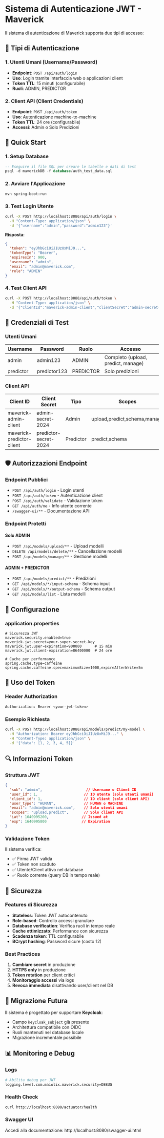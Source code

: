 # Sistema di Autenticazione JWT - Maverick

Il sistema di autenticazione di Maverick supporta due tipi di accesso:

## 🔐 Tipi di Autenticazione

### 1. **Utenti Umani** (Username/Password)
- **Endpoint**: `POST /api/auth/login`
- **Uso**: Login tramite interfaccia web o applicazioni client
- **Token TTL**: 15 minuti (configurabile)
- **Ruoli**: ADMIN, PREDICTOR

### 2. **Client API** (Client Credentials)
- **Endpoint**: `POST /api/auth/token`
- **Uso**: Autenticazione machine-to-machine
- **Token TTL**: 24 ore (configurabile)
- **Accessi**: Admin o Solo Predizioni

## 🚀 Quick Start

### 1. Setup Database
```sql
-- Eseguire il file SQL per creare le tabelle e dati di test
psql -d maverickDB -f database/auth_test_data.sql
```

### 2. Avviare l'Applicazione
```bash
mvn spring-boot:run
```

### 3. Test Login Utente
```bash
curl -X POST http://localhost:8080/api/auth/login \
  -H "Content-Type: application/json" \
  -d '{"username":"admin","password":"admin123"}'
```

**Risposta**:
```json
{
  "token": "eyJhbGciOiJIUzUxMiJ9...",
  "tokenType": "Bearer",
  "expiresIn": 900,
  "username": "admin",
  "email": "admin@maverick.com",
  "role": "ADMIN"
}
```

### 4. Test Client API
```bash
curl -X POST http://localhost:8080/api/auth/token \
  -H "Content-Type: application/json" \
  -d '{"clientId":"maverick-admin-client","clientSecret":"admin-secret-2024"}'
```

## 🔑 Credenziali di Test

### Utenti Umani
| Username | Password | Ruolo | Accesso |
|----------|----------|-------|---------|
| admin | admin123 | ADMIN | Completo (upload, predict, manage) |
| predictor | predictor123 | PREDICTOR | Solo predizioni |

### Client API
| Client ID | Client Secret | Tipo | Scopes |
|-----------|---------------|------|--------|
| maverick-admin-client | admin-secret-2024 | Admin | upload,predict,schema,manage |
| maverick-predictor-client | predictor-secret-2024 | Predictor | predict,schema |

## 🛡️ Autorizzazioni Endpoint

### Endpoint Pubblici
- `POST /api/auth/login` - Login utenti
- `POST /api/auth/token` - Autenticazione client
- `POST /api/auth/validate` - Validazione token
- `GET /api/auth/me` - Info utente corrente
- `/swagger-ui/**` - Documentazione API

### Endpoint Protetti

#### Solo ADMIN
- `POST /api/models/upload/**` - Upload modelli
- `DELETE /api/models/delete/**` - Cancellazione modelli
- `POST /api/models/manage/**` - Gestione modelli

#### ADMIN + PREDICTOR
- `POST /api/models/predict/**` - Predizioni
- `GET /api/models/*/input-schema` - Schema input
- `GET /api/models/*/output-schema` - Schema output
- `GET /api/models/list` - Lista modelli

## 🔧 Configurazione

### application.properties
```properties
# Sicurezza JWT
maverick.security.enabled=true
maverick.jwt.secret=your-super-secret-key
maverick.jwt.user-expiration=900000      # 15 min
maverick.jwt.client-expiration=86400000  # 24 ore

# Cache per performance
spring.cache.type=caffeine
spring.cache.caffeine.spec=maximumSize=1000,expireAfterWrite=5m
```

## 📝 Uso del Token

### Header Authorization
```bash
Authorization: Bearer <your-jwt-token>
```

### Esempio Richiesta
```bash
curl -X POST http://localhost:8080/api/models/predict/my-model \
  -H "Authorization: Bearer eyJhbGciOiJIUzUxMiJ9..." \
  -H "Content-Type: application/json" \
  -d '{"data": [1, 2, 3, 4, 5]}'
```

## 🔍 Informazioni Token

### Struttura JWT
```json
{
  "sub": "admin",                    // Username o Client ID
  "user_id": 1,                     // ID utente (solo utenti umani)
  "client_id": 1,                   // ID client (solo client API)
  "user_type": "HUMAN",             // HUMAN o MACHINE
  "email": "admin@maverick.com",    // Solo utenti umani
  "scopes": "upload,predict",       // Solo client API
  "iat": 1640995200,               // Issued at
  "exp": 1640995800                // Expiration
}
```

### Validazione Token
Il sistema verifica:
- ✅ Firma JWT valida
- ✅ Token non scaduto
- ✅ Utente/Client attivo nel database
- ✅ Ruolo corrente (query DB in tempo reale)

## 🚨 Sicurezza

### Features di Sicurezza
- **Stateless**: Token JWT autocontenuto
- **Role-based**: Controllo accessi granulare
- **Database verification**: Verifica ruoli in tempo reale
- **Cache ottimizzato**: Performance con sicurezza
- **Scadenza token**: TTL configurabile
- **BCrypt hashing**: Password sicure (costo 12)

### Best Practices
1. **Cambiare secret** in produzione
2. **HTTPS only** in produzione
3. **Token rotation** per client critici
4. **Monitoraggio accessi** via logs
5. **Revoca immediata** disattivando user/client nel DB

## 🔮 Migrazione Futura

Il sistema è progettato per supportare **Keycloak**:
- Campo `keycloak_subject` già presente
- Architettura compatibile con OIDC
- Ruoli mantenuti nel database locale
- Migrazione incrementale possibile

## 📊 Monitoring e Debug

### Logs
```bash
# Abilita debug per JWT
logging.level.com.maiolix.maverick.security=DEBUG
```

### Health Check
```bash
curl http://localhost:8080/actuator/health
```

### Swagger UI
Accedi alla documentazione: http://localhost:8080/swagger-ui.html
